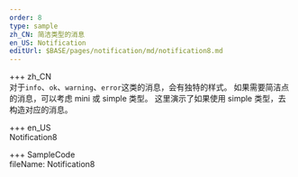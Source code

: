 ```yaml
---
order: 8
type: sample
zh_CN: 简洁类型的消息
en_US: Notification
editUrl: $BASE/pages/notification/md/notification8.md
---
```


+++ zh_CN  
对于<Code>info</Code>、<Code>ok</Code>、<Code>warning</Code>、<Code>error</Code>这类的消息，会有独特的样式。
如果需要简洁点的消息，可以考虑 mini 或 simple 类型。 这里演示了如果使用 simple 类型，去构造对应的消息。

+++ en_US  
Notification8

+++ SampleCode  
fileName: Notification8
